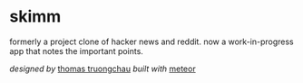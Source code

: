 skimm
=====
formerly a project clone of hacker news and reddit. now a work-in-progress app that notes the important points.

*designed by* [thomas truongchau](http://www.github.com/thtruo)
*built with* [meteor](http://www.meteor.com)
